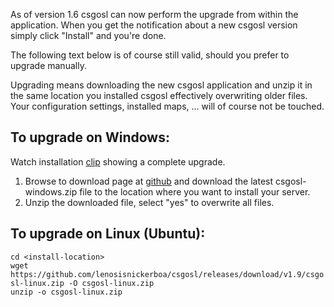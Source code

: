 As of version 1.6 csgosl can now perform the upgrade from within the application. When you get the notification about a new csgosl version simply click "Install" and you're done.

The following text below is of course still valid, should you prefer to upgrade manually.

Upgrading means downloading the new csgosl application and unzip it in the same location you installed csgosl effectively overwriting older files. Your configuration settings, installed maps, ... will of course not be touched.

## To upgrade on Windows:

Watch installation [clip](https://raw.githubusercontent.com/wiki/lenosisnickerboa/csgosl/pics/upgrade-windows.gif) showing a complete upgrade. 

1. Browse to download page at [github](https://github.com/lenosisnickerboa/csgosl/releases) and download the latest csgosl-windows.zip file to the location where you want to install your server.
1. Unzip the downloaded file, select "yes" to overwrite all files.

## To upgrade on Linux (Ubuntu):

`cd <install-location>`<br>
`wget https://github.com/lenosisnickerboa/csgosl/releases/download/v1.9/csgosl-linux.zip -O csgosl-linux.zip`<br>
`unzip -o csgosl-linux.zip`<br>
